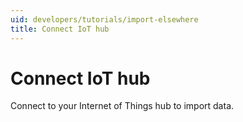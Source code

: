 ```yaml
---
uid: developers/tutorials/import-elsewhere
title: Connect IoT hub
---
```

# Connect IoT hub

Connect to your Internet of Things hub to import data.

